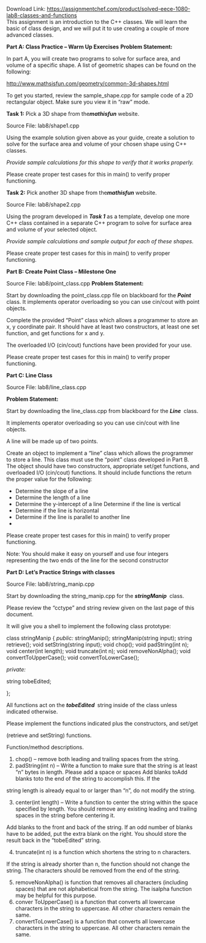 Download Link: https://assignmentchef.com/product/solved-eece-1080-lab8-classes-and-functions
<br>
This assignment is an introduction to the C++ classes. We will learn the basic of class design, and we will put it to use creating a couple of more advanced classes.

<strong>Part A: Class Practice – Warm Up Exercises</strong> <strong>Problem Statement: </strong>

In part A, you will create two programs to solve for surface area, and volume of a specific shape. A list of geometric shapes can be found on the following:

<a href="https://www.mathsisfun.com/geometry/common-3d-shapes.html">http://www.mathsisfun.com/geometry/common-3d-shapes.html</a><u>    </u>

To get you started, review the sample_shape.cpp for sample code of a 2D rectangular object. Make sure you view it in “raw” mode.

<strong>Task 1:</strong>​ Pick a 3D shape from the ​<strong><em>mathisfun</em></strong>​ website.

Source File: lab8/shape1.cpp

Using the example solution given above as your guide, create a solution to solve for the surface area and volume of your chosen shape using C++ classes.

<em>Provide sample calculations for this shape to verify that it works properly. </em>

Please create proper test cases for this in main() to verify proper functioning.

<strong>Task 2:</strong>​ Pick another 3D shape from the ​<strong><em>mathisfun</em></strong>​ website.

Source File: lab8/shape2.cpp

Using the program developed in ​<strong><em>Task 1</em></strong>​ as a template, develop one more C++ class contained in a separate C++ program to solve for surface area and volume of your selected object.

<em>Provide sample calculations and sample output for each of these shapes. </em>

Please create proper test cases for this in main() to verify proper functioning.

<strong>Part B: Create Point Class   – Milestone One </strong>

Source File: lab8/point_class.cpp <strong>Problem Statement:  </strong>

Start by downloading the point_class.cpp file on blackboard for the <strong><em>Point</em></strong>​            class. It implements operator overloading so you can use cin/cout with point objects.

Complete the provided  “Point” class which allows a programmer to store an x, y coordinate pair. It should have at least two constructors, at least one set function, and get functions for x and y.

The overloaded I/O (cin/cout) functions have been provided for your use.

Please create proper test cases for this in main() to verify proper functioning.

<strong>Part C: Line Class  </strong>

Source File: lab8/line_class.cpp

<strong>Problem Statement: </strong>

Start by downloading the line_class.cpp from blackboard for the <strong><em>Line </em></strong>​ ​class.

It implements operator overloading so you can use cin/cout with line objects.

A line will be made up of two points.

Create an object to implement a “line” class which allows the programmer to store a line. This class must use the “point” class developed in Part B. The object should have two constructors, appropriate set/get functions, and overloaded I/O (cin/cout) functions. It should include functions the return the proper value for the following:

<ul>

 <li>Determine the slope of a line</li>

 <li>Determine the length of a line</li>

 <li>Determine the y-intercept of a line Determine if the line is vertical</li>

 <li>Determine if the line is horizontal</li>

 <li>Determine if the line is parallel to another line</li>

 <li></li>

</ul>

Please create proper test cases for this in main() to verify proper functioning.

Note: You should make it easy on yourself and use four integers representing the two ends of the line for the second constructor

<strong>Part D: Let’s Practice Strings with classes </strong>

Source File: lab8/string_manip.cpp

Start by downloading the string_manip.cpp for the <strong><em>stringManip </em></strong>​ ​class.

Please review the “cctype” and string review given on the last page of this document.

It will give you a shell to implement the following class prototype:

class stringManip {     <em>public:</em>​             stringManip(); stringManip(string input); string retrieve(); void setString(string input); void chop(); void padString(int n); void center(int length); void truncate(int n); void removeNonAlpha(); void convertToUpperCase(); void convertToLowerCase();

<em>private:</em>​

string tobeEdited;

};




All functions act on the <strong><em>tobeEdited </em></strong>​                ​string inside of the class unless indicated otherwise.




Please implement the functions indicated plus the constructors, and set/get

(retrieve and setString) functions.




Function/method descriptions.

<ol>

 <li>chop() – remove both leading and trailing spaces from the string.</li>

 <li>padString(int n) – Write a function to make sure that the string is at least “n” bytes in length. Please add a space or spaces Add blanks toAdd blanks toto the end of the string to accomplish this. If the</li>

</ol>

string length is already equal to or larger than “n”, do not modify the string.

<ol start="3">

 <li>center(int length) – Write a function to center the string within the space specified by length. You should remove any existing leading and trailing spaces in the string before centering it.</li>

</ol>

Add blanks to the front and back of the string.  If an odd number of blanks have to be added, put the extra blank on the right. You should store the result back in the “tobeEdited” string.

<ol start="4">

 <li>truncate(int n) is a function which shortens the string to n characters.</li>

</ol>

If the string is already shorter than n, the function should not change the string. The characters should be removed from the end of the string.

<ol start="5">

 <li>removeNonAlpha() is function that removes all characters (including spaces) that are not alphabetical from the string. The isalpha function may be helpful for this purpose.</li>

 <li>conver ToUpperCase() is a function that converts all lowercase characters in the string to uppercase. All other characters remain the same.</li>

 <li>convertToLowerCase() is a function that converts all lowercase characters in the string to uppercase. All other characters remain the same.</li>

</ol>



